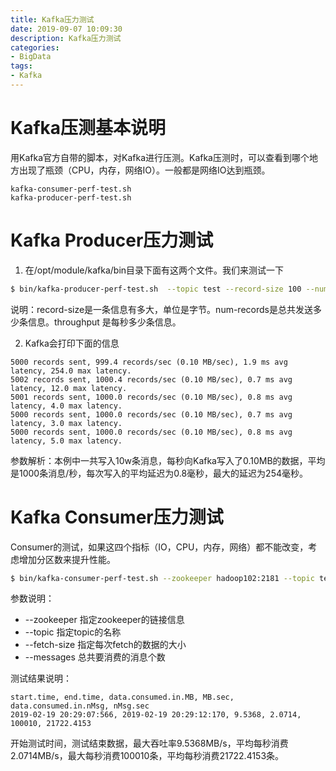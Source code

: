 ```yaml
---
title: Kafka压力测试
date: 2019-09-07 10:09:30
description: Kafka压力测试
categories:
- BigData
tags:
- Kafka
---
```

#   Kafka压测基本说明
用Kafka官方自带的脚本，对Kafka进行压测。Kafka压测时，可以查看到哪个地方出现了瓶颈（CPU，内存，网络IO）。一般都是网络IO达到瓶颈。
```
kafka-consumer-perf-test.sh
kafka-producer-perf-test.sh
```

#   Kafka Producer压力测试
1.  在/opt/module/kafka/bin目录下面有这两个文件。我们来测试一下
```bash
$ bin/kafka-producer-perf-test.sh  --topic test --record-size 100 --num-records 100000 --throughput 1000 --producer-props bootstrap.servers=hadoop102:9092,hadoop103:9092,hadoop104:9092
```
说明：record-size是一条信息有多大，单位是字节。num-records是总共发送多少条信息。throughput 是每秒多少条信息。

2.  Kafka会打印下面的信息
```
5000 records sent, 999.4 records/sec (0.10 MB/sec), 1.9 ms avg latency, 254.0 max latency.
5002 records sent, 1000.4 records/sec (0.10 MB/sec), 0.7 ms avg latency, 12.0 max latency.
5001 records sent, 1000.0 records/sec (0.10 MB/sec), 0.8 ms avg latency, 4.0 max latency.
5000 records sent, 1000.0 records/sec (0.10 MB/sec), 0.7 ms avg latency, 3.0 max latency.
5000 records sent, 1000.0 records/sec (0.10 MB/sec), 0.8 ms avg latency, 5.0 max latency.
```
参数解析：本例中一共写入10w条消息，每秒向Kafka写入了0.10MB的数据，平均是1000条消息/秒，每次写入的平均延迟为0.8毫秒，最大的延迟为254毫秒。


#   Kafka Consumer压力测试
Consumer的测试，如果这四个指标（IO，CPU，内存，网络）都不能改变，考虑增加分区数来提升性能。
```bash
$ bin/kafka-consumer-perf-test.sh --zookeeper hadoop102:2181 --topic test --fetch-size 10000 --messages 10000000 --threads 1
```
参数说明：

+   --zookeeper 指定zookeeper的链接信息
+   --topic 指定topic的名称
+   --fetch-size 指定每次fetch的数据的大小
+   --messages 总共要消费的消息个数

测试结果说明：
```
start.time, end.time, data.consumed.in.MB, MB.sec, data.consumed.in.nMsg, nMsg.sec
2019-02-19 20:29:07:566, 2019-02-19 20:29:12:170, 9.5368, 2.0714, 100010, 21722.4153
```
开始测试时间，测试结束数据，最大吞吐率9.5368MB/s，平均每秒消费2.0714MB/s，最大每秒消费100010条，平均每秒消费21722.4153条。
